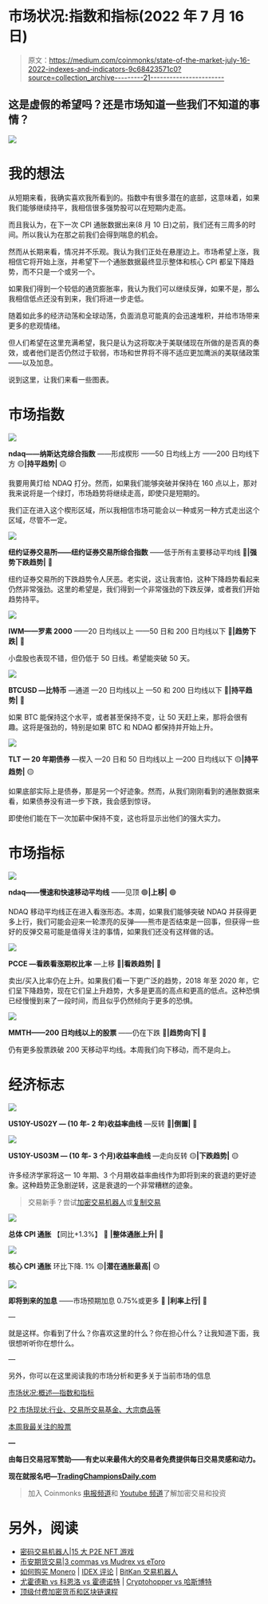 # 市场状况:指数和指标(2022 年 7 月 16 日)

> 原文：<https://medium.com/coinmonks/state-of-the-market-july-16-2022-indexes-and-indicators-9c68423571c0?source=collection_archive---------21----------------------->

## 这是虚假的希望吗？还是市场知道一些我们不知道的事情？

![](img/75af5ad95fd8620bee9e10c6175f272a.png)

# 我的想法

从短期来看，我确实喜欢我所看到的。指数中有很多潜在的底部，这意味着，如果我们能够继续持平，我相信很多强势股可以在短期内走高。

而且我认为，在下一次 CPI 通胀数据出来(8 月 10 日)之前，我们还有三周多的时间。所以我认为在那之前我们会得到喘息的机会。

然而从长期来看，情况并不乐观。我认为我们正处在悬崖边上。市场希望上涨，我相信它将开始上涨，并希望下一个通胀数据最终显示整体和核心 CPI 都呈下降趋势，而不只是一个或另一个。

如果我们得到一个较低的通货膨胀率，我认为我们可以继续反弹，如果不是，那么我相信低点还没有到来，我们将进一步走低。

随着如此多的经济动荡和全球动荡，负面消息可能真的会迅速堆积，并给市场带来更多的悲观情绪。

但人们希望在这里充满希望，我只是认为这将取决于美联储现在所做的是否真的奏效，或者他们是否仍然过于软弱，市场和世界将不得不适应更加鹰派的美联储政策——以及加息。

说到这里，让我们来看一些图表。

# 市场指数

![](img/dc27a2ce1a2301a2083af3519027ad2e.png)

**ndaq——纳斯达克综合指数**
——形成楔形
——50 日均线上方
——200 日均线下方
🟡**|持平趋势|** 🟡

我要用黄灯给 NDAQ 打分。然而，如果我们能够突破并保持在 160 点以上，那对我来说将是一个绿灯，市场趋势将继续走高，即使只是短期的。

我们正在进入这个楔形区域，所以我相信市场可能会以一种或另一种方式走出这个区域，尽管不一定。

![](img/370d2b8b539cacdbda9900b6b61c0afd.png)

**纽约证券交易所——纽约证券交易所综合指数**
——低于所有主要移动平均线
🔴**|强势下跌趋势|** 🔴

纽约证券交易所的下跌趋势令人厌恶。老实说，这让我害怕，这种下降趋势看起来仍然非常强劲。这里的希望是，我们得到一个非常强劲的下跌反弹，或者我们开始趋势持平。

![](img/f3c89b0c2a9236ae650f8d83bb2e9734.png)

**IWM——罗素 2000**
——20 日均线以上
——50 日和 200 日均线以下
🔴**|趋势下跌|** 🔴

小盘股也表现不错，但仍低于 50 日线。希望能突破 50 天。

![](img/4a9996ea559ae6102749a78c9267e6b5.png)

**BTCUSD —比特币**
—通道
—20 日均线以上
—50 和 200 日均线以下
🔴**|持平趋势|** 🔴

如果 BTC 能保持这个水平，或者甚至保持不变，让 50 天赶上来，那将会很有趣。这将是强劲的，特别是如果 BTC 和 NDAQ 都保持并开始上升。

![](img/bc5d378055edeaf16ec26ef9317d628b.png)

**TLT — 20 年期债券**
—楔入
—20 日和 50 日均线以上
—200 日均线以下
🟡**|持平趋势|** 🟡

如果底部实际上是债券，那是另一个好迹象。然而，从我们刚刚看到的通胀数据来看，如果债券没有进一步下跌，我会感到惊讶。

即使他们能在下一次加薪中保持不变，这也将显示出他们的强大实力。

# 市场指标

![](img/0c2dcafd07b8c71f77a974a22f60f396.png)

**ndaq——慢速和快速移动平均线**
——见顶
🟢**|上移|** 🟢

NDAQ 移动平均线正在进入看涨形态。本周，如果我们能够突破 NDAQ 并获得更多上行，我们可能会迎来一轮漂亮的反弹——熊市是否结束是一回事，但获得一些好的反弹交易可能是值得关注的事情，如果我们还没有这样做的话。

![](img/11028579fa2fc2c9dd25a16cd9452bd4.png)

**PCCE —看跌看涨期权比率**
—上移
🔴**|看跌趋势|** 🔴

卖出/买入比率仍在上升。如果我们看一下更广泛的趋势，2018 年至 2020 年，它们呈下降趋势，现在它们呈上升趋势，大多是更高的高点和更高的低点。这种恐惧已经慢慢到来了一段时间，而且似乎仍然倾向于更多的恐惧。

![](img/1d655ed6237914e7512b69d07baded77.png)

**MMTH——200 日均线以上的股票**
——仍在下跌
🔴**|趋势向下|** 🔴

仍有更多股票跌破 200 天移动平均线。本周我们向下移动，而不是向上。

# 经济标志

![](img/2e1ec2a741d40588c3daf2ee2058c4f6.png)

**US10Y-US02Y — (10 年- 2 年)收益率曲线**
—反转
🔴**|倒置|** 🔴

![](img/0d29faea4714291cdd612b49cb1dbb87.png)

**US10Y-US03M — (10 年- 3 个月)收益率曲线**
—走向反转
🟡**|下跌趋势|** 🟡

许多经济学家将这一 10 年期、3 个月期收益率曲线作为即将到来的衰退的更好迹象。这种趋势正急剧逆转，这是衰退的一个非常糟糕的迹象。

> 交易新手？尝试[加密交易机器人](/coinmonks/crypto-trading-bot-c2ffce8acb2a)或[复制交易](/coinmonks/top-10-crypto-copy-trading-platforms-for-beginners-d0c37c7d698c)

![](img/779b17a35ef4162ad817f36b0133305e.png)

**总体 CPI 通胀** 【同比+1.3%】
🔴 **|整体通胀上升|** 🔴

![](img/896d6db77716326b21d96f95afcd143e.png)

**核心 CPI 通胀** 环比下降. 1%
🟡**|潜在通胀最高|** 🟡

![](img/86852b100e3cb297c7a0d3e82cfc8b64.png)

**即将到来的加息** ——市场预期加息 0.75%或更多
🔴 **|利率上行|** 🔴

—

就是这样。你看到了什么？你喜欢这里的什么？你在担心什么？让我知道下面，我很想听听你在想什么。

—

另外，你可以在这里阅读我的市场分析和更多关于当前市场的信息

[市场状况:概述—指数和指标](/coinmonks/state-of-the-market-july-16-2022-indexes-and-indicators-9c68423571c0)

[P2 市场现状:行业、交易所交易基金、大宗商品等](/coinmonks/state-of-the-market-sectors-etfs-commodities-and-forex-july-16-2022-2a204b5b580d)

[本周我最关注的股票](https://growthstocks.medium.com/stocks-to-watch-biotech-ev-and-more-july-17-2022-c19cb377327)

**—**

**由每日交易冠军赞助——有史以来最伟大的交易者免费提供每日交易灵感和动力。**

**现在就报名吧—**[**TradingChampionsDaily.com**](http://tradingchampionsdaily.com/)

> 加入 Coinmonks [电报频道](https://t.me/coincodecap)和 [Youtube 频道](https://www.youtube.com/c/coinmonks/videos)了解加密交易和投资

# 另外，阅读

*   [密码交易机器人](/coinmonks/crypto-trading-bot-c2ffce8acb2a)|[15 大 P2E NFT 游戏](https://coincodecap.com/p2e-nft-games)
*   [币安期货交易](https://coincodecap.com/binance-futures-trading)|[3 commas vs Mudrex vs eToro](https://coincodecap.com/mudrex-3commas-etoro)
*   [如何购买 Monero](https://coincodecap.com/buy-monero) | [IDEX 评论](https://coincodecap.com/idex-review) | [BitKan 交易机器人](https://coincodecap.com/bitkan-trading-bot)
*   [尤霍德勒 vs 科恩洛 vs 霍德诺特](/coinmonks/youhodler-vs-coinloan-vs-hodlnaut-b1050acde55a) | [Cryptohopper vs 哈斯博特](https://coincodecap.com/cryptohopper-vs-haasbot)
*   [顶级付费加密货币和区块链课程](https://coincodecap.com/blockchain-courses)